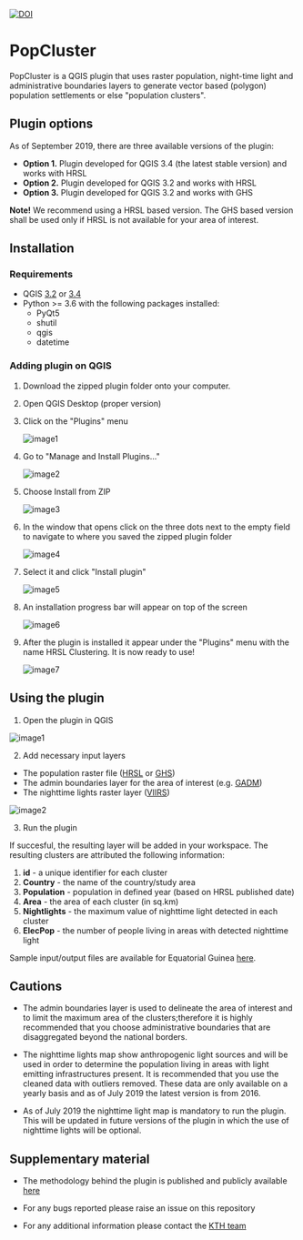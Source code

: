 [![DOI](https://zenodo.org/badge/DOI/10.5281/zenodo.3342963.svg)](https://doi.org/10.5281/zenodo.3342963)

# PopCluster

PopCluster is a QGIS plugin that uses raster population, night-time light and administrative boundaries layers to generate vector based (polygon) population settlements or else "population clusters". 

## Plugin options
As of September 2019, there are three available versions of the plugin:

 * **Option 1.** Plugin developed for QGIS 3.4 (the latest stable version) and works with HRSL
 * **Option 2.** Plugin developed for QGIS 3.2 and works with HRSL 
 * **Option 3.** Plugin developed for QGIS 3.2 and works with GHS

**Note!** We recommend using a HRSL based version. The GHS based version shall be used only if HRSL is not available for your area of interest.

## Installation 

### Requirements

- QGIS [3.2](http://download.osgeo.org/qgis/) or [3.4](https://qgis.org/en/site/forusers/download.html)
- Python >= 3.6 with the following packages installed:
	- PyQt5
	- shutil
	- qgis
	- datetime

### Adding plugin on QGIS

1.	Download the zipped plugin folder onto your computer.
2.	Open QGIS Desktop (proper version)
3.	Click on the "Plugins" menu

	![image1](assets/installation/img/image1.jpg)

4.	Go to "Manage and Install Plugins..."

	![image2](assets/installation/img/image2.jpg)

5.	Choose Install from ZIP
 	
	![image3](assets/installation/img/image3.jpg)

6.	In the window that opens click on the three dots next to the empty field to navigate to where you saved the zipped plugin folder
	
	![image4](assets/installation/img/image4.jpg)

7.	Select it and click "Install plugin"
 	
	![image5](assets/installation/img/image5.jpg)

8.	An installation progress bar will appear on top of the screen
	
	![image6](assets/installation/img/image6.jpg)

9.	After the plugin is installed it appear under the "Plugins" menu with the name HRSL Clustering. It is now ready to use!
	
	![image7](assets/installation/img/image7.jpg)
	
## Using the plugin

1.	Open the plugin in QGIS

![image1](assets/running/img/image1.JPG)

2.	Add necessary input layers

* The population raster file ([HRSL](https://data.humdata.org/organization/facebook?sort=metadata_modifieddesc&page=1&q=&ext_page_size=25#dataset-filter-start) or [GHS](https://ghsl.jrc.ec.europa.eu/))
* The admin boundaries layer for the area of interest (e.g. [GADM](https://gadm.org/))
* The nighttime lights raster layer ([VIIRS](https://eogdata.mines.edu/download_dnb_composites.html))

![image2](assets/running/img/image2.JPG)

3.	Run the plugin


If succesful, the resulting layer will be added in your workspace. The resulting clusters are attributed the following information:

1. **id** - a unique identifier for each cluster
2. **Country** - the name of the country/study area 
3. **Population** - population in defined year (based on HRSL published date)
4. **Area** - the area of each cluster (in sq.km)
5. **Nightlights** - the maximum value of nighttime light detected in each cluster
6. **ElecPop** - the number of people living in areas with detected nighttime light

Sample input/output files are available for Equatorial Guinea [here](Equatorial%20Guinea%20example%20case).

## Cautions

* The admin boundaries layer is used to delineate the area of interest and to limit the maximum area of the clusters;therefore it is highly recommended that you choose administrative boundaries that are disaggregated beyond the national borders.

* The nighttime lights map show anthropogenic light sources and will be used in order to determine the population living in areas with light emitting infrastructures present. It is recommended that you use the cleaned data with outliers removed. These data are only available on a yearly basis and as of July 2019 the latest version is from 2016.

* As of July 2019 the nighttime light map is mandatory to run the plugin. This will be updated in future versions of the plugin in which the use of nighttime lights will be optional.


## Supplementary material

* The methodology behind the plugin is published and publicly available [here](https://www.mdpi.com/1996-1073/12/7/1395)

* For any bugs reported please raise an issue on this repository

* For any additional information please contact the [KTH team](http://www.onsset.org/contact--forum.html)
